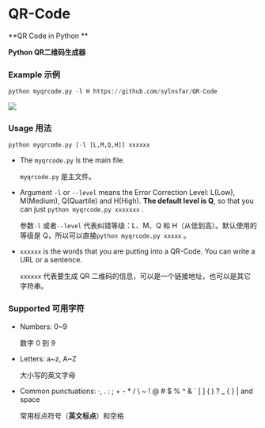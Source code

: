 # QR-Code
**QR Code in Python  **

**Python QR二维码生成器**

### Example 示例

```python
python myqrcode.py -l H https://github.com/sylnsfar/QR-Code
```

![](https://github.com/sylnsfar/QR-Code/blob/master/example/qrcode.jpg)

### Usage 用法

```python
python myqrcode.py [-l [L,M,Q,H]] xxxxxx
```

* The `myqrcode.py` is the main file.

  `myqrcode.py` 是主文件。

* Argument `-l` or `--level` means the Error Correction Level: L(Low), M(Medium), Q(Quartile) and H(High). **The default level is Q**, so that you can just `python myqrcode.py xxxxxxx` . 

  参数`-l` 或者`--level` 代表纠错等级：L、M、Q 和 H（从低到高）。默认使用的等级是 Q，所以可以直接`python myqrcode.py xxxxx` 。

* `xxxxxx` is the words that you are putting into a QR-Code. You can write a URL or a sentence. 

  `xxxxxx` 代表要生成 QR 二维码的信息，可以是一个链接地址，也可以是其它字符串。

### Supported 可用字符 

* Numbers: 0~9

  数字 0 到 9

* Letters: a~z, A~Z

  大小写的英文字母

* Common punctuations: ·, . : ; + - * / \ ~ ! @ # $ % ^ & ` [ ] ( ) ? _ { } | and space

  常用标点符号（**英文标点**）和空格

  ​